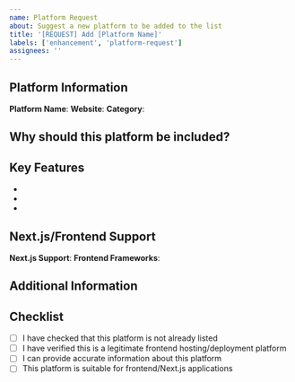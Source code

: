 ```yaml
---
name: Platform Request
about: Suggest a new platform to be added to the list
title: '[REQUEST] Add [Platform Name]'
labels: ['enhancement', 'platform-request']
assignees: ''
---
```


## Platform Information

**Platform Name**: 
**Website**: 
**Category**: <!-- Select one: Next.js Focused Platforms, Frontend Hosting Platforms, JAMstack & React Platforms, Edge Computing Platforms, Self-Hosted Frontend Solutions -->

## Why should this platform be included?

<!-- Explain why this is a good alternative to Vercel for frontend/Next.js hosting -->


## Key Features

<!-- List the main features that make this platform notable for frontend development -->
- 
- 
- 

## Next.js/Frontend Support

**Next.js Support**: <!-- ✅ Full SSR/SSG/ISR, ⚠️ SSG only, ❌ Not supported -->
**Frontend Frameworks**: <!-- React, Vue, etc. -->

## Additional Information

<!-- Any other relevant information about the platform -->


## Checklist

- [ ] I have checked that this platform is not already listed
- [ ] I have verified this is a legitimate frontend hosting/deployment platform
- [ ] I can provide accurate information about this platform
- [ ] This platform is suitable for frontend/Next.js applications
